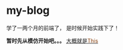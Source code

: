 # my-blog

<p>学了一两个月的前端了， 是时候开始实践下了！</p>

<strong>暂时先从模仿开始吧。。。</strong>
<a href="http://blog.hi-hi.cn/">大概就是<span style="color: #8B4513">This</span></a>
